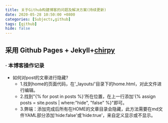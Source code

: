 ```yaml
---
title: 关于Github构建博客的问题及解决方案(持续更新)
date: 2020-05-28 10:50:00 +0800
categories: [Subjects,github]
tags: [github]
hide: false
---
```


##  采用 Github Pages + Jekyll+[chirpy](https://chirpy.cotes.info/posts/write-a-new-post/)

### · 本博客操作记录
- 如何对post的文章进行隐藏?
    + 1.找到home的页面代码，在'_layouts/'目录下的home.html，对此文件进行编辑。
    + 2.找到"{% for post in posts %}'所在位置，在上一行添加'{% assign posts = site.posts | where:"hide", "false" %}"即可。
    + 3.弊端：添加完成后所有在HOME的文章目录会隐藏，此方法需要在md文件YAML部分添加'hide:false'或'hide:true'，来自定义显示或不显示。
